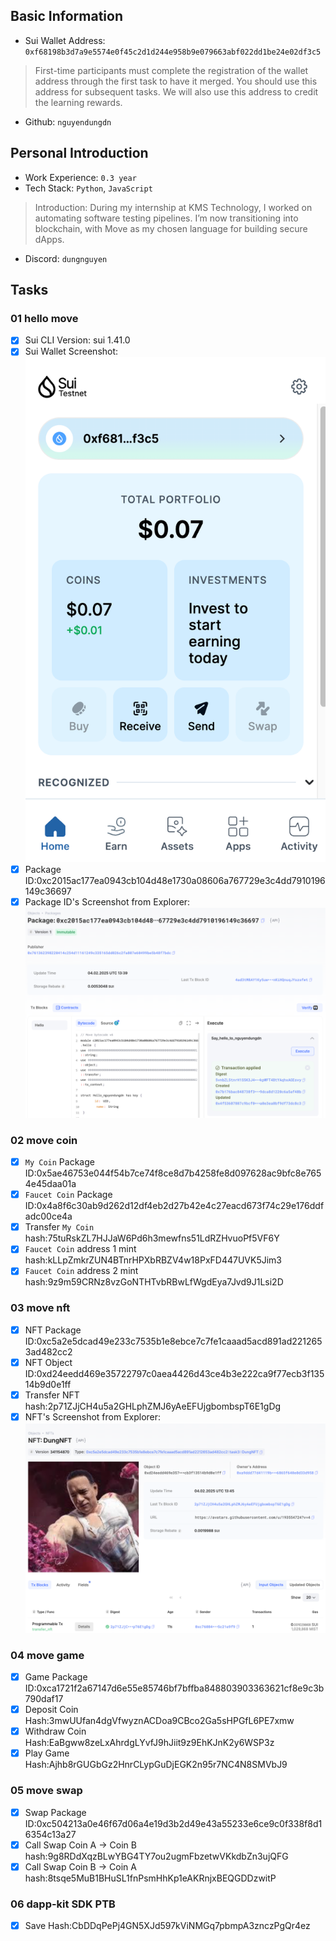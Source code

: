 ## Basic Information
- Sui Wallet Address: `0xf68198b3d7a9e5574e0f45c2d1d244e958b9e079663abf022dd1be24e02df3c5`
> First-time participants must complete the registration of the wallet address through the first task to have it merged. You should use this address for subsequent tasks. We will also use this address to credit the learning rewards.
- Github: `nguyendungdn`

## Personal Introduction
- Work Experience: `0.3 year`
- Tech Stack: `Python`, `JavaScript`
> Introduction: During my internship at KMS Technology, I worked on automating software testing pipelines. I’m now transitioning into blockchain, with Move as my chosen language for building secure dApps.
- Discord: `dungnguyen`

## Tasks

### 01 hello move
- [x] Sui CLI Version: sui 1.41.0
- [x] Sui Wallet Screenshot: ![](images/sui_wallet.png)
- [x] Package ID:0xc2015ac177ea0943cb104d48e1730a08606a767729e3c4dd7910196149c36697
- [x] Package ID's Screenshot from Explorer: ![](images/packageid.png)

### 02 move coin
- [x] `My Coin` Package ID:0x5ae46753e044f54b7ce74f8ce8d7b4258fe8d097628ac9bfc8e7654e45daa01a
- [x] `Faucet Coin` Package ID:0x4a8f6c30ab9d262d12df4eb2d27b42e4c27eacd673f74c29e176ddfadc00ce4a
- [x] Transfer `My Coin` hash:75tuRskZL7HJJaW6Pd6h3mewfns51LdRZHvuoPf5VF6Y
- [x] `Faucet Coin` address 1 mint hash:kLLpZmkrZUN4BTnrHPXbRBZV4w18PxFD447UVK5Jim3
- [x] `Faucet Coin` address 2 mint hash:9z9m59CRNz8vzGoNTHTvbRBwLfWgdEya7Jvd9J1Lsi2D

### 03 move nft
- [x] NFT Package ID:0xc5a2e5dcad49e233c7535b1e8ebce7c7fe1caaad5acd891ad2212653ad482cc2
- [x] NFT Object ID:0xd24eedd469e35722797c0aea4426d43ce4b3e222ca9f77ecb3f13514b9d0e1ff
- [x] Transfer NFT hash:2p71ZJjCH4u5a2GHLphZMJ6yAeEFUjgbombspT6E1gDg
- [x] NFT's Screenshot from Explorer: ![](images/nft.png)

### 04 move game
- [x] Game Package ID:0xca1721f2a67147d6e55e85746bf7bffba848803903363621cf8e9c3b790daf17
- [x] Deposit Coin Hash:3mwUUfan4dgVfwyznACDoa9CBco2Ga5sHPGfL6PE7xmw
- [x] Withdraw Coin Hash:EaBgww8zeLxAhrdgLYvfJ9hJiit9z9EhKJnK2y6WSP3z
- [x] Play Game Hash:Ajhb8rGUGbGz2HnrCLypGuDjEGK2n95r7NC4N8SMVbJ9

### 05 move swap
- [x] Swap Package ID:0xc504213a0e46f67d06a4e19d3b2d49e43a55233e6ce9c0f338f8d16354c13a27
- [x] Call Swap Coin A -> Coin B hash:9g8RDdXqzBLwYBG4TY7ou2ugmFbzetwVKkdbZn3ujQFG
- [x] Call Swap Coin B -> Coin A hash:8tsqe5MuB1BHuSL1fnPsmHhKp1eAKRnjxBEQGDDzwitP

### 06 dapp-kit SDK PTB
- [x] Save Hash:CbDDqPePj4GN5XJd597kViNMGq7pbmpA3znczPgQr4ez
